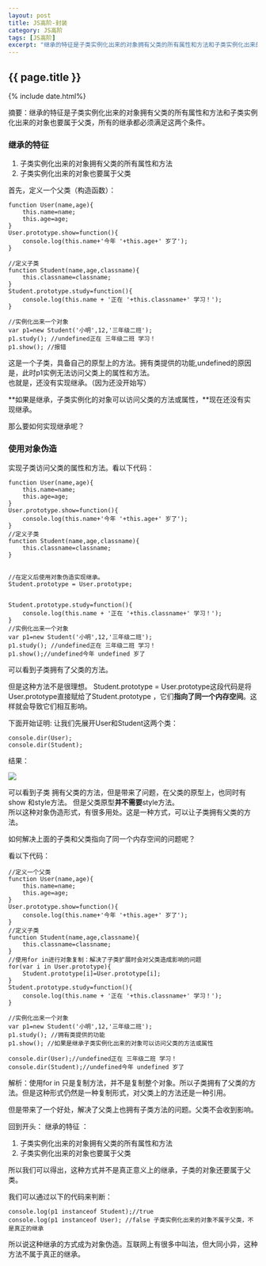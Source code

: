 ```yaml
---
layout: post
title: JS高阶-封装	
category: JS高阶
tags: [JS高阶]
excerpt: "继承的特征是子类实例化出来的对象拥有父类的所有属性和方法和子类实例化出来的对象也要属于父类，所有的继承都必须满足这两个条件。"
---
```

<h2>{{ page.title }}</h2>
{% include date.html%}
<p class="zhai">摘要：继承的特征是子类实例化出来的对象拥有父类的所有属性和方法和子类实例化出来的对象也要属于父类，所有的继承都必须满足这两个条件。</p>

### 继承的特征 ###
1. 子类实例化出来的对象拥有父类的所有属性和方法
2. 子类实例化出来的对象也要属于父类

首先，定义一个父类（构造函数）：


	function User(name,age){
		this.name=name;
		this.age=age;
	}
	User.prototype.show=function(){
		console.log(this.name+'今年 '+this.age+' 岁了');
	}

    //定义子类
	function Student(name,age,classname){
		this.classname=classname;
	}
	Student.prototype.study=function(){
		console.log(this.name + '正在 '+this.classname+' 学习！');
	}

	//实例化出来一个对象
	var p1=new Student('小明',12,'三年级二班');
	p1.study(); //undefined正在 三年级二班 学习！
	p1.show(); //报错

这是一个子类，具备自己的原型上的方法。拥有类提供的功能,undefined的原因是，此时p1实例无法访问父类上的属性和方法。  
也就是，还没有实现继承。（因为还没开始写）

**如果是继承，子类实例化的对象可以访问父类的方法或属性，**现在还没有实现继承。

那么要如何实现继承呢？

### 使用对象伪造 ###

实现子类访问父类的属性和方法。看以下代码：

    function User(name,age){
		this.name=name;
		this.age=age;
	}
	User.prototype.show=function(){
		console.log(this.name+'今年 '+this.age+' 岁了');
	}
    //定义子类
	function Student(name,age,classname){
		this.classname=classname;
	}


    //在定义后使用对象伪造实现继承。
    Student.prototype = User.prototype;


	Student.prototype.study=function(){
		console.log(this.name + '正在 '+this.classname+' 学习！');
	}
    //实例化出来一个对象
	var p1=new Student('小明',12,'三年级二班');
	p1.study(); //undefined正在 三年级二班 学习！
    p1.show();//undefined今年 undefined 岁了

可以看到子类拥有了父类的方法。

但是这种方法不是很理想。  Student.prototype = User.prototype这段代码是将User.prototype直接赋给了Student.prototype ，它们**指向了同一个内存空间**。这样就会导致它们相互影响。

下面开始证明:
让我们先展开User和Student这两个类：

 	console.dir(User);
    console.dir(Student);

结果：

![](https://i.imgur.com/pUdryi5.jpg)

可以看到子类 拥有父类的方法，但是带来了问题，在父类的原型上，也同时有show 和style方法。
但是父类原型**并不需要**style方法。  
所以这种对象伪造形式，有很多用处。这是一种方式，可以让子类拥有父类的方法。

如何解决上面的子类和父类指向了同一个内存空间的问题呢？

看以下代码：

	//定义一个父类
	function User(name,age){
		this.name=name;
		this.age=age;
	}
	User.prototype.show=function(){
		console.log(this.name+'今年 '+this.age+' 岁了');
	}
	//定义子类
	function Student(name,age,classname){
		this.classname=classname;
	}
	//使用for in进行对象复制：解决了子类扩展时会对父类造成影响的问题
	for(var i in User.prototype){
		Student.prototype[i]=User.prototype[i];
	}
	Student.prototype.study=function(){
		console.log(this.name + '正在 '+this.classname+' 学习！');
	}
	
	//实例化出来一个对象
	var p1=new Student('小明',12,'三年级二班');
	p1.study(); //拥有类提供的功能
	p1.show(); //如果是继承子类实例化出来的对象可以访问父类的方法或属性
	
	console.dir(User);//undefined正在 三年级二班 学习！
	console.dir(Student);//undefined今年 undefined 岁了

解析：使用for in 只是复制方法，并不是复制整个对象。所以子类拥有了父类的方法。但是这种形式仍然是一种复制形式，对父类上的方法还是一种引用。

但是带来了一个好处，解决了父类上也拥有子类方法的问题。父类不会收到影响。

回到开头：
继承的特征 ：
1. 子类实例化出来的对象拥有父类的所有属性和方法
2. 子类实例化出来的对象也要属于父类

所以我们可以得出，这种方式并不是真正意义上的继承，子类的对象还要属于父类。

我们可以通过以下的代码来判断：

	console.log(p1 instanceof Student);//true
	console.log(p1 instanceof User); //false 子类实例化出来的对象不属于父类，不是真正的继承


所以说这种继承的方式成为对象伪造。互联网上有很多中叫法，但大同小异，这种方法不属于真正的继承。
